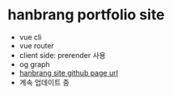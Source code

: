 # hanbrang portfolio site

- vue cli
- vue router
- client side: prerender 사용
- og graph
- [hanbrang site github page url](https://irishanb.github.io/hanbrang-site/portfolio)
- 계속 업데이트 중
